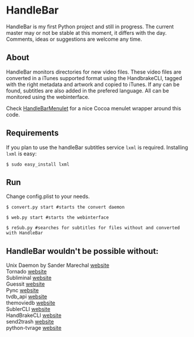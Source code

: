 # HandleBar #
HandleBar is my first Python project and still in progress. The current master may or not be stable at this moment, it differs with the day. 
Comments, ideas or suggestions are welcome any time.

## About ##
HandleBar monitors directories for new video files. These video files are converted in a iTunes supported format using the HandbrakeCLI, tagged with the right metadata and artwork and copied to iTunes. If any can be found, subtitles are also added in the prefered language. All can be monitored using the webinterface.

Check [HandleBarMenulet](https://github.com/yo-han/HandleBarMenulet) for a nice Cocoa menulet wrapper around this code.

## Requirements ##
If you plan to use the handleBar subtitles service `lxml` is required. Installing `lxml` is easy:

`$ sudo easy_install lxml`

## Run ##
Change config.plist to your needs.

`$ convert.py start #starts the convert daemon`

`$ web.py start #starts the webinterface`

`$ reSub.py #searches for subtitles for files without and converted with HandleBar`

## HandleBar wouldn't be possible without: ##
Unix Daemon by Sander Marechal [website](http://www.jejik.com/articles/2007/02/a_simple_unix_linux_daemon_in_python/)  
Tornado [website](http://www.tornadoweb.org/)  
Subliminal [website](http://subliminal.readthedocs.org/en/latest/)  
Guessit [website](https://github.com/wackou/guessit)  
Pync [website](https://github.com/setem/pync)  
tvdb_api [website](https://github.com/dbr/tvdb_api)  
themoviedb [website](https://github.com/dbr/themoviedb)  
SublerCLI [website](http://code.google.com/p/subler/)  
HandBrakeCLI [website](http://handbrake.fr/)  
send2trash [website](http://hg.hardcoded.net/send2trash/overview)  
python-tvrage [website](https://github.com/ckreutzer/python-tvrage)  


